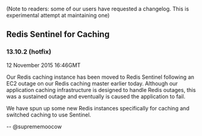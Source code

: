 (Note to readers: some of our users have requested a changelog. This is experimental attempt at maintaining one)

## Redis Sentinel for Caching
### 13.10.2 (hotfix)

12 November 2015 16:46GMT

Our Redis caching instance has been moved to Redis Sentinel following an EC2 outage on our Redis caching master earlier today. Although our application caching infrastructure is designed to handle Redis outages, this was a sustained outage and eventually is caused the application to fail.

We have spun up some new Redis instances specifically for caching and switched caching to use Sentinel.

-- @suprememoocow
